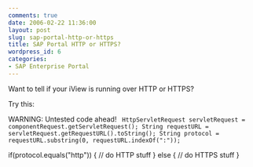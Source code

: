 ```yaml
---
comments: true
date: 2006-02-22 11:36:00
layout: post
slug: sap-portal-http-or-https
title: SAP Portal HTTP or HTTPS?
wordpress_id: 6
categories:
- SAP Enterprise Portal
---
```


Want to tell if your iView is running over HTTP or HTTPS?

Try this:

WARNING: Untested code ahead!
`
HttpServletRequest servletRequest = componentRequest.getServletRequest();
String requestURL = servletRequest.getRequestURL().toString();
String protocol = requestURL.substring(0, requestURL.indexOf(":"));`

if(protocol.equals("http"))
{
// do HTTP stuff
}
else
{
// do HTTPS stuff
}
